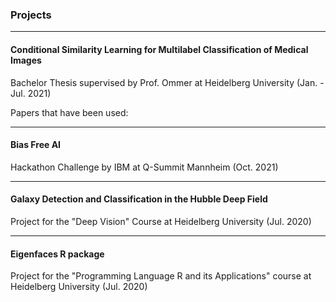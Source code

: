 ### Projects
***
#### Conditional Similarity Learning for Multilabel Classification of Medical Images
Bachelor Thesis supervised by Prof. Ommer at Heidelberg University (Jan. - Jul. 2021)

Papers that have been used:

---

#### Bias Free AI
Hackathon Challenge by IBM at Q-Summit Mannheim (Oct. 2021)

---

#### Galaxy Detection and Classification in the Hubble Deep Field
Project for the "Deep Vision" Course at Heidelberg University (Jul. 2020)

---

#### Eigenfaces R package
Project for the "Programming Language R and its Applications" course at Heidelberg University (Jul. 2020)